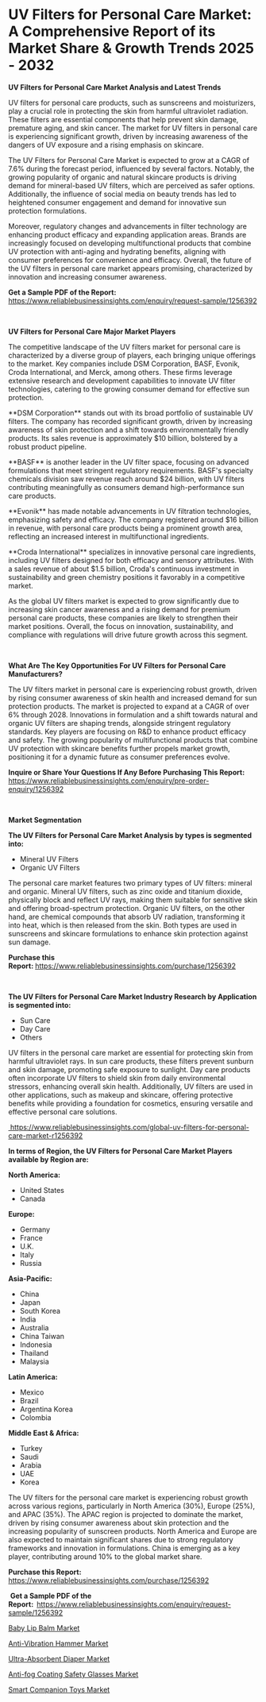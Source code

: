 <p><h1>UV Filters for Personal Care Market: A Comprehensive Report of its Market Share & Growth Trends 2025 - 2032</h1></p><p><strong>UV Filters for Personal Care Market Analysis and Latest Trends</strong></p>
<p><p>UV filters for personal care products, such as sunscreens and moisturizers, play a crucial role in protecting the skin from harmful ultraviolet radiation. These filters are essential components that help prevent skin damage, premature aging, and skin cancer. The market for UV filters in personal care is experiencing significant growth, driven by increasing awareness of the dangers of UV exposure and a rising emphasis on skincare.</p><p>The UV Filters for Personal Care Market is expected to grow at a CAGR of 7.6% during the forecast period, influenced by several factors. Notably, the growing popularity of organic and natural skincare products is driving demand for mineral-based UV filters, which are perceived as safer options. Additionally, the influence of social media on beauty trends has led to heightened consumer engagement and demand for innovative sun protection formulations.</p><p>Moreover, regulatory changes and advancements in filter technology are enhancing product efficacy and expanding application areas. Brands are increasingly focused on developing multifunctional products that combine UV protection with anti-aging and hydrating benefits, aligning with consumer preferences for convenience and efficacy. Overall, the future of the UV filters in personal care market appears promising, characterized by innovation and increasing consumer awareness.</p></p>
<p><strong>Get a Sample PDF of the Report:&nbsp;</strong> <a href="https://www.reliablebusinessinsights.com/enquiry/request-sample/1256392?utm_campaign=75&utm_medium=2&utm_source=Github&utm_content=ia&utm_term=09022025&utm_id=uv-filters-for-personal-care">https://www.reliablebusinessinsights.com/enquiry/request-sample/1256392</a></p>
<p>&nbsp;</p>
<p><strong>UV Filters for Personal Care Major Market Players</strong></p>
<p><p>The competitive landscape of the UV filters market for personal care is characterized by a diverse group of players, each bringing unique offerings to the market. Key companies include DSM Corporation, BASF, Evonik, Croda International, and Merck, among others. These firms leverage extensive research and development capabilities to innovate UV filter technologies, catering to the growing consumer demand for effective sun protection.</p><p>**DSM Corporation** stands out with its broad portfolio of sustainable UV filters. The company has recorded significant growth, driven by increasing awareness of skin protection and a shift towards environmentally friendly products. Its sales revenue is approximately $10 billion, bolstered by a robust product pipeline.</p><p>**BASF** is another leader in the UV filter space, focusing on advanced formulations that meet stringent regulatory requirements. BASF's specialty chemicals division saw revenue reach around $24 billion, with UV filters contributing meaningfully as consumers demand high-performance sun care products.</p><p>**Evonik** has made notable advancements in UV filtration technologies, emphasizing safety and efficacy. The company registered around $16 billion in revenue, with personal care products being a prominent growth area, reflecting an increased interest in multifunctional ingredients.</p><p>**Croda International** specializes in innovative personal care ingredients, including UV filters designed for both efficacy and sensory attributes. With a sales revenue of about $1.5 billion, Croda's continuous investment in sustainability and green chemistry positions it favorably in a competitive market.</p><p>As the global UV filters market is expected to grow significantly due to increasing skin cancer awareness and a rising demand for premium personal care products, these companies are likely to strengthen their market positions. Overall, the focus on innovation, sustainability, and compliance with regulations will drive future growth across this segment.</p></p>
<p>&nbsp;</p>
<p><strong>What Are The Key Opportunities For UV Filters for Personal Care Manufacturers?</strong></p>
<p><p>The UV filters market in personal care is experiencing robust growth, driven by rising consumer awareness of skin health and increased demand for sun protection products. The market is projected to expand at a CAGR of over 6% through 2028. Innovations in formulation and a shift towards natural and organic UV filters are shaping trends, alongside stringent regulatory standards. Key players are focusing on R&D to enhance product efficacy and safety. The growing popularity of multifunctional products that combine UV protection with skincare benefits further propels market growth, positioning it for a dynamic future as consumer preferences evolve.</p></p>
<p><strong>Inquire or Share Your Questions If Any Before Purchasing This Report:</strong> <a href="https://www.reliablebusinessinsights.com/enquiry/pre-order-enquiry/1256392?utm_campaign=75&utm_medium=2&utm_source=Github&utm_content=ia&utm_term=09022025&utm_id=uv-filters-for-personal-care">https://www.reliablebusinessinsights.com/enquiry/pre-order-enquiry/1256392</a></p>
<p>&nbsp;</p>
<p><strong>Market Segmentation</strong></p>
<p><strong>The UV Filters for Personal Care Market Analysis by types is segmented into:</strong></p>
<p><ul><li>Mineral UV Filters</li><li>Organic UV Filters</li></ul></p>
<p><p>The personal care market features two primary types of UV filters: mineral and organic. Mineral UV filters, such as zinc oxide and titanium dioxide, physically block and reflect UV rays, making them suitable for sensitive skin and offering broad-spectrum protection. Organic UV filters, on the other hand, are chemical compounds that absorb UV radiation, transforming it into heat, which is then released from the skin. Both types are used in sunscreens and skincare formulations to enhance skin protection against sun damage.</p></p>
<p><strong>Purchase this Report:&nbsp;</strong><a href="https://www.reliablebusinessinsights.com/purchase/1256392?utm_campaign=75&utm_medium=2&utm_source=Github&utm_content=ia&utm_term=09022025&utm_id=uv-filters-for-personal-care">https://www.reliablebusinessinsights.com/purchase/1256392</a></p>
<p>&nbsp;</p>
<p><strong>The UV Filters for Personal Care Market Industry Research by Application is segmented into:</strong></p>
<p><ul><li>Sun Care</li><li>Day Care</li><li>Others</li></ul></p>
<p><p>UV filters in the personal care market are essential for protecting skin from harmful ultraviolet rays. In sun care products, these filters prevent sunburn and skin damage, promoting safe exposure to sunlight. Day care products often incorporate UV filters to shield skin from daily environmental stressors, enhancing overall skin health. Additionally, UV filters are used in other applications, such as makeup and skincare, offering protective benefits while providing a foundation for cosmetics, ensuring versatile and effective personal care solutions.</p></p>
<p><a href="https://www.reliablebusinessinsights.com/global-uv-filters-for-personal-care-market-r1256392?utm_campaign=75&utm_medium=2&utm_source=Github&utm_content=ia&utm_term=09022025&utm_id=uv-filters-for-personal-care">&nbsp;https://www.reliablebusinessinsights.com/global-uv-filters-for-personal-care-market-r1256392</a></p>
<p><strong>In terms of Region, the UV Filters for Personal Care Market Players available by Region are:</strong></p>
<p>
    <p> <strong> North America: </strong>
        <ul>
            <li>United States</li>
            <li>Canada</li>
        </ul>
        </p> 
    <p> <strong> Europe: </strong>
        <ul>
            <li>Germany</li>
            <li>France</li>
            <li>U.K.</li>
            <li>Italy</li>
            <li>Russia</li>
        </ul>
        </p> 
    <p> <strong> Asia-Pacific: </strong>
        <ul>
            <li>China</li>
            <li>Japan</li>
            <li>South Korea</li>
            <li>India</li>
            <li>Australia</li>
            <li>China Taiwan</li>
            <li>Indonesia</li>
            <li>Thailand</li>
            <li>Malaysia</li>
        </ul>
        </p> 
    <p> <strong> Latin America: </strong>
        <ul>
            <li>Mexico</li>
            <li>Brazil</li>
            <li>Argentina Korea</li>
            <li>Colombia</li>
        </ul>
        </p> 
    <p> <strong> Middle East & Africa: </strong>
        <ul>
            <li>Turkey</li>
            <li>Saudi</li>
            <li>Arabia</li>
            <li>UAE</li>
            <li>Korea</li>
        </ul>
    </p>
    </p>
<p><p>The UV filters for the personal care market is experiencing robust growth across various regions, particularly in North America (30%), Europe (25%), and APAC (35%). The APAC region is projected to dominate the market, driven by rising consumer awareness about skin protection and the increasing popularity of sunscreen products. North America and Europe are also expected to maintain significant shares due to strong regulatory frameworks and innovation in formulations. China is emerging as a key player, contributing around 10% to the global market share.</p></p>
<p><strong>Purchase this Report: </strong><a href="https://www.reliablebusinessinsights.com/purchase/1256392?utm_campaign=75&utm_medium=2&utm_source=Github&utm_content=ia&utm_term=09022025&utm_id=uv-filters-for-personal-care">https://www.reliablebusinessinsights.com/purchase/1256392</a></p>
<p>&nbsp;<strong>Get a Sample PDF of the Report:&nbsp;&nbsp;</strong><a href="https://www.reliablebusinessinsights.com/enquiry/request-sample/1256392?utm_campaign=75&utm_medium=2&utm_source=Github&utm_content=ia&utm_term=09022025&utm_id=uv-filters-for-personal-care">https://www.reliablebusinessinsights.com/enquiry/request-sample/1256392</a></p>
<p><strong></strong></p>
<p><p><a href="https://github.com/viipposahko25/Market-Research-Report-List-1/blob/main/baby-lip-balm-market.md?utm_campaign=75&utm_medium=2&utm_source=Github&utm_content=ia&utm_term=09022025&utm_id=uv-filters-for-personal-care">Baby Lip Balm Market</a></p><p><a href="https://github.com/howdlecirone/Market-Research-Report-List-1/blob/main/anti-vibration-hammer-market.md?utm_campaign=75&utm_medium=2&utm_source=Github&utm_content=ia&utm_term=09022025&utm_id=uv-filters-for-personal-care">Anti-Vibration Hammer Market</a></p><p><a href="https://github.com/salodipura00/Market-Research-Report-List-1/blob/main/ultra-absorbent-diaper-market.md?utm_campaign=75&utm_medium=2&utm_source=Github&utm_content=ia&utm_term=09022025&utm_id=uv-filters-for-personal-care">Ultra-Absorbent Diaper Market</a></p><p><a href="https://github.com/vioarapoyil/Market-Research-Report-List-1/blob/main/anti-fog-coating-safety-glasses-market.md?utm_campaign=75&utm_medium=2&utm_source=Github&utm_content=ia&utm_term=09022025&utm_id=uv-filters-for-personal-care">Anti-fog Coating Safety Glasses Market</a></p><p><a href="https://github.com/supicweg/Market-Research-Report-List-1/blob/main/smart-companion-toys-market.md?utm_campaign=75&utm_medium=2&utm_source=Github&utm_content=ia&utm_term=09022025&utm_id=uv-filters-for-personal-care">Smart Companion Toys Market</a></p></p>